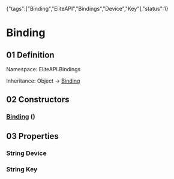 {"tags":["Binding","EliteAPI","Bindings","Device","Key"],"status":1}

# Binding

## 01 Definition

Namespace: <span class='code'>EliteAPI.Bindings</span>

Inheritance: <span class='code'>Object</span> → <span class='code'>[Binding](../../EliteAPI/Bindings/Binding.html)</span>

## 02 Constructors

### <span class='code'>[Binding](../../EliteAPI/Bindings/Binding.html)</span> ()

## 03 Properties

### <span class='code'>String</span> Device

### <span class='code'>String</span> Key

